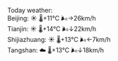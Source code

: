 Today weather:  
Beijing: ☀️   🌡️+11°C 🌬️→26km/h  
Tianjin: ☀️   🌡️+14°C 🌬️↓22km/h  
Shijiazhuang: ☀️   🌡️+13°C 🌬️←7km/h  
Tangshan: ☁️   🌡️+13°C 🌬️↓18km/h  
